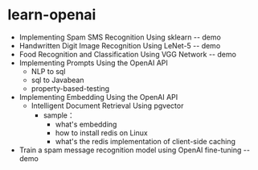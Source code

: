 # learn-openai

* Implementing Spam SMS Recognition Using sklearn -- demo
* Handwritten Digit Image Recognition Using LeNet-5 -- demo
* Food Recognition and Classification Using VGG Network -- demo
* Implementing Prompts Using the OpenAI API
  * NLP to sql
  * sql to Javabean
  * property-based-testing
* Implementing Embedding Using the OpenAI API
  * Intelligent Document Retrieval Using pgvector
    * sample：
      * what's embedding
      * how to install redis on Linux
      * what's the redis implementation of client-side caching
* Train a spam message recognition model using OpenAI fine-tuning -- demo